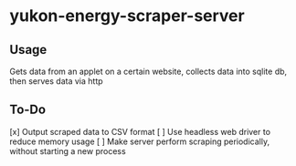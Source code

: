 # yukon-energy-scraper-server

## Usage
Gets data from an applet on a certain website, collects data into sqlite db, then serves data via http

## To-Do
[x] Output scraped data to CSV format
[ ] Use headless web driver to reduce memory usage
[ ] Make server perform scraping periodically, without starting a new process
